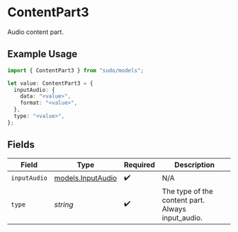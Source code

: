 # ContentPart3

Audio content part.

## Example Usage

```typescript
import { ContentPart3 } from "sudo/models";

let value: ContentPart3 = {
  inputAudio: {
    data: "<value>",
    format: "<value>",
  },
  type: "<value>",
};
```

## Fields

| Field                                             | Type                                              | Required                                          | Description                                       |
| ------------------------------------------------- | ------------------------------------------------- | ------------------------------------------------- | ------------------------------------------------- |
| `inputAudio`                                      | [models.InputAudio](../models/inputaudio.md)      | :heavy_check_mark:                                | N/A                                               |
| `type`                                            | *string*                                          | :heavy_check_mark:                                | The type of the content part. Always input_audio. |